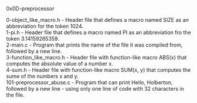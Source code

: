 0x0D-preprocessor

0-object_like_macro.h - Header file that defines a macro named SIZE as an abbreviation for the token 1024.\
1-pi.h - Header file that defines a macro named PI as an abbreviation fro the token 3.14159265359.\
2-main.c - Program that prints the name of the file it was compiled from, followed by a new line.\
3-function_like_macro.h - Header file with function-like macro ABS(x) that computes the absolute value of a number x.\
4-sum.h - Header file with function-like macro SUM(x, y) that computes the sume of the numbers x and y.\
101-preprocessor_abuse.c - Program that can print Hello, Holberton, followed by a new line - using only one line of code with 32 characters in the file.
